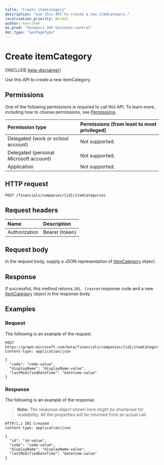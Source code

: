 ```yaml
---
title: "Create itemCategory"
description: "Use this API to create a new itemCategory."
localization_priority: Normal
author: henrikwh
ms.prod: "dynamics-365-business-central"
doc_type: "apiPageType"
---
```


# Create itemCategory

[!INCLUDE [beta-disclaimer](../../includes/beta-disclaimer.md)]

Use this API to create a new itemCategory.

## Permissions

One of the following permissions is required to call this API. To learn more, including how to choose permissions, see [Permissions](/graph/permissions-reference).

| Permission type                        | Permissions (from least to most privileged) |
|:---------------------------------------|:--------------------------------------------|
| Delegated (work or school account)     | Not supported. |
| Delegated (personal Microsoft account) | Not supported. |
| Application                            | Not supported. |

## HTTP request

<!-- { "blockType": "ignored" } -->

```http
POST /financials/companies/{id}/itemCategories
```

## Request headers

| Name          | Description   |
|:--------------|:--------------|
| Authorization | Bearer {token} |

## Request body

In the request body, supply a JSON representation of [itemCategory](../resources/dynamics-itemcategory.md) object.

## Response

If successful, this method returns `201, Created` response code and a new [itemCategory](../resources/dynamics-itemcategory.md) object in the response body.

## Examples

### Request

The following is an example of the request.
<!-- {
  "blockType": "request",
  "name": "create_itemcategory_from_company"
}-->

```http
POST https://graph.microsoft.com/beta/financials/companies/{id}/itemCategories
Content-type: application/json

{
  "code": "code-value",
  "displayName": "displayName-value",
  "lastModifiedDateTime": "datetime-value"
}
```

### Response

The following is an example of the response.

> **Note:** The response object shown here might be shortened for readability. All the properties will be returned from an actual call.

<!-- {
  "blockType": "response",
  "truncated": true,
  "@odata.type": "microsoft.graph.itemCategory"
} -->

```http
HTTP/1.1 201 Created
Content-type: application/json

{
  "id": "id-value",
  "code": "code-value",
  "displayName": "displayName-value",
  "lastModifiedDateTime": "datetime-value"
}
```

<!-- uuid: 16cd6b66-4b1a-43a1-adaf-3a886856ed98
2019-02-04 14:57:30 UTC -->
<!-- {
  "type": "#page.annotation",
  "description": "Create itemCategory",
  "keywords": "",
  "section": "documentation",
  "tocPath": ""
}-->